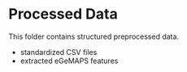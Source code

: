 # Processed Data

This folder contains structured preprocessed data.
- standardized CSV files
- extracted eGeMAPS features
